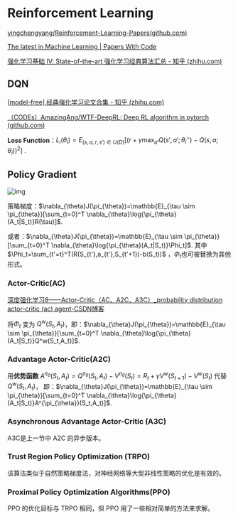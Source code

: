 # Reinforcement Learning

[yingchengyang/Reinforcement-Learning-Papers(github.com)](https://github.com/yingchengyang/Reinforcement-Learning-Papers)

[The latest in Machine Learning | Papers With Code](https://paperswithcode.com/)

[强化学习基础 Ⅳ: State-of-the-art 强化学习经典算法汇总 - 知乎 (zhihu.com)](https://zhuanlan.zhihu.com/p/137208923)

## DQN

[[model-free\] 经典强化学习论文合集 - 知乎 (zhihu.com)](https://zhuanlan.zhihu.com/p/89058164)

[（CODEs）AmazingAng/WTF-DeepRL: Deep RL algorithm in pytorch (github.com)](https://github.com/AmazingAng/WTF-DeepRL)

**Loss Function**：$L_i(\theta_i) = E_{(s,a,r,s')\in U(D)}[(r+\gamma\max_{a'}Q(s',a';\theta_i^-)-Q(s,a;\theta_i))^2]$ .

## Policy Gradient

![img](https://img-blog.csdnimg.cn/20191117155915950.png?x-oss-process=image/watermark,type_ZmFuZ3poZW5naGVpdGk,shadow_10,text_aHR0cHM6Ly9ibG9nLmNzZG4ubmV0L3dlaXhpbl80MjM4OTM0OQ==,size_16,color_FFFFFF,t_70)

策略梯度：$\nabla_{\theta}J(\pi_{\theta})=\mathbb{E}_{\tau \sim \pi_{\theta}}[\sum_{t=0}^T \nabla_{\theta}\log{\pi_{\theta}(A_t|S_t)}R(\tau)]$.

或者：$\nabla_{\theta}J(\pi_{\theta})=\mathbb{E}_{\tau \sim \pi_{\theta}}[\sum_{t=0}^T \nabla_{\theta}\log{\pi_{\theta}(A_t|S_t)}\Phi_t]$.
其中 $\Phi_t=\sum_{t'=t}^T(R(S_{t'},a_{t'},S_{t'+1})-b(S_t))$ ，$\Phi_t$也可被替换为其他形式。

### Actor-Critic(AC)

[深度强化学习8——Actor-Critic（AC、A2C、A3C）_probability distribution actor-critic (ac) agent-CSDN博客](https://blog.csdn.net/weixin_42389349/article/details/103109659)

将$\Phi_t$ 变为 $Q^w(S_t,A_t)$，即：$\nabla_{\theta}J(\pi_{\theta})=\mathbb{E}_{\tau \sim \pi_{\theta}}[\sum_{t=0}^T \nabla_{\theta}\log{\pi_{\theta}(A_t|S_t)}Q^w(S_t,A_t)]$.

### Advantage Actor-Critic(A2C)

用**优势函数** $A^{\pi_{\theta}}(S_t,A_t)=Q^{\pi_{\theta}}(S_t,A_t)-V^{\pi_{\theta}}(S_t)=R_t+\gamma V^{w}(S_{t+1})-V^{w}(S_{t})$  代替 $Q^w(S_t,A_t)$，
即：$\nabla_{\theta}J(\pi_{\theta})=\mathbb{E}_{\tau \sim \pi_{\theta}}[\sum_{t=0}^T \nabla_{\theta}\log{\pi_{\theta}(A_t|S_t)}A^{\pi_{\theta}}(S_t,A_t)]$.

### Asynchronous Advantage Actor-Critic  (A3C)

A3C是上一节中 A2C 的异步版本。

### Trust Region Policy Optimization (TRPO)

该算法类似于自然策略梯度法，对神经网络等大型非线性策略的优化是有效的。

### Proximal Policy Optimization Algorithms(PPO)

PPO 的优化目标与 TRPO 相同，但 PPO 用了一些相对简单的方法来求解。
